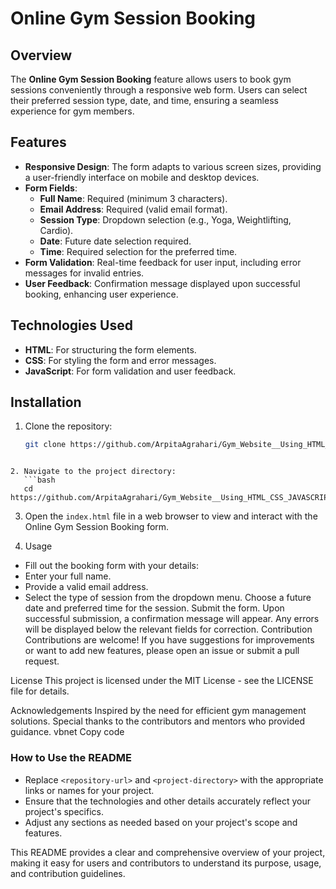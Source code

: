# Online Gym Session Booking

## Overview
The **Online Gym Session Booking** feature allows users to book gym sessions conveniently through a responsive web form. Users can select their preferred session type, date, and time, ensuring a seamless experience for gym members.

## Features
- **Responsive Design**: The form adapts to various screen sizes, providing a user-friendly interface on mobile and desktop devices.
- **Form Fields**:
  - **Full Name**: Required (minimum 3 characters).
  - **Email Address**: Required (valid email format).
  - **Session Type**: Dropdown selection (e.g., Yoga, Weightlifting, Cardio).
  - **Date**: Future date selection required.
  - **Time**: Required selection for the preferred time.
- **Form Validation**: Real-time feedback for user input, including error messages for invalid entries.
- **User Feedback**: Confirmation message displayed upon successful booking, enhancing user experience.

## Technologies Used
- **HTML**: For structuring the form elements.
- **CSS**: For styling the form and error messages.
- **JavaScript**: For form validation and user feedback.

## Installation
1. Clone the repository:
   ```bash
   git clone https://github.com/ArpitaAgrahari/Gym_Website__Using_HTML_CSS_JAVASCRIPT.git
```

2. Navigate to the project directory:
   ```bash
   cd https://github.com/ArpitaAgrahari/Gym_Website__Using_HTML_CSS_JAVASCRIPT.git
```

3. Open the `index.html` file in a web browser to view and interact with the Online Gym Session Booking form.

4. Usage
-  Fill out the booking form with your details:
-  Enter your full name.
-  Provide a valid email address.
-  Select the type of session from the dropdown menu.
Choose a future date and preferred time for the session.
Submit the form.
Upon successful submission, a confirmation message will appear. Any errors will be displayed below the relevant fields for correction.
Contribution
Contributions are welcome! If you have suggestions for improvements or want to add new features, please open an issue or submit a pull request.

License
This project is licensed under the MIT License - see the LICENSE file for details.

Acknowledgements
Inspired by the need for efficient gym management solutions.
Special thanks to the contributors and mentors who provided guidance.
vbnet
Copy code

### How to Use the README
- Replace `<repository-url>` and `<project-directory>` with the appropriate links or names for your project.
- Ensure that the technologies and other details accurately reflect your project's specifics.
- Adjust any sections as needed based on your project's scope and features. 

This README provides a clear and comprehensive overview of your project, making it easy for users and contributors to understand its purpose, usage, and contribution guidelines.






